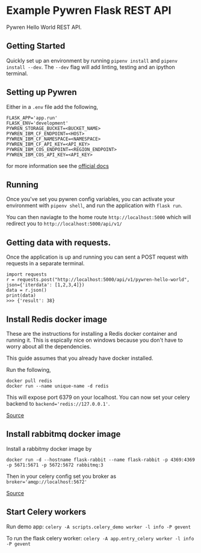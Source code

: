 #  Example Pywren Flask REST API
Pywren Hello World REST API.

## Getting Started
Quickly set up an environment by running `pipenv install` and `pipenv install --dev`. The `--dev` flag will add linting, testing and an ipython terminal.

## Setting up Pywren
Either in a `.env` file add the following,

```
FLASK_APP='app.run'
FLASK_ENV='development'
PYWREN_STORAGE_BUCKET=<BUCKET_NAME>
PYWREN_IBM_CF_ENDPOINT=<HOST>
PYWREN_IBM_CF_NAMESPACE=<NAMESPACE>
PYWREN_IBM_CF_API_KEY=<API_KEY>
PYWREN_IBM_COS_ENDPOINT=<REGION_ENDPOINT>
PYWREN_IBM_COS_API_KEY=<API_KEY>
```

for more information see the [official docs](https://github.com/pywren/pywren-ibm-cloud#using-configuration-file)

## Running
Once you've set you pywren config variables, you can activate your environment with `pipenv shell`, and run the application with `flask run`. 

You can then naviagte to the home route `http://localhost:5000` which will redirect you to `http://localhost:5000/api/v1/`

## Getting data with requests.
Once the application is up and running you can sent a POST request with requests in a separate terminal.

```
import requests
r = requests.post("http://localhost:5000/api/v1/pywren-hello-world", json={'iterdata': [1,2,3,4]})
data = r.json()
print(data)
>>> {'result': 38}
```


## Install Redis docker image
These are the instructions for installing a Redis docker container and running it.  This is espically nice on windows because you don't have to worry about all the dependencies.

This guide assumes that you already have docker installed.

Run the following,

```
docker pull redis
docker run --name unique-name -d redis
```

This will expose port 6379 on your localhost.  You can now set your celery backend to `backend='redis://127.0.0.1'`.

[Source](https://koukia.ca/installing-redis-on-windows-using-docker-containers-7737d2ebc25e)

## Install rabbitmq docker image
Install a rabbitmy docker image by

`docker run -d --hostname flask-rabbit --name flask-rabbit -p 4369:4369 -p 5671:5671 -p 5672:5672 rabbitmq:3`

Then in your celery config set you broker as `broker='amqp://localhost:5672'`

[Source](https://docs.docker.com/samples/library/rabbitmq/)

## Start Celery workers

Run demo app:
`celery -A scripts.celery_demo worker -l info -P gevent`

To run the flask celery worker:
`celery -A app.entry_celery worker -l info -P gevent`